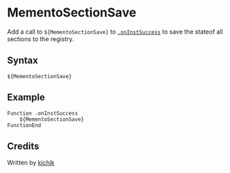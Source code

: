 # MementoSectionSave

Add a call to `${MementoSectionSave}` to [`.onInstSuccess`][1] to save the stateof all sections to the registry.

## Syntax

    ${MementoSectionSave}

## Example

	Function .onInstSuccess
		${MementoSectionSave}
	FunctionEnd

## Credits

Written by [kichik][2]

[1]: ../../Callbacks/onInstSuccess.md
[2]: http://nsis.sourceforge.net/User:Kichik